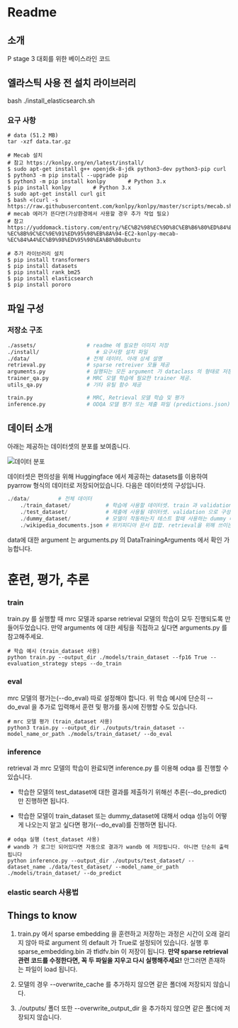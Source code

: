 # Readme

## 소개

P stage 3 대회를 위한 베이스라인 코드 

## 엘라스틱 사용 전 설치 라이브러리
bash ./install_elasticsearch.sh

### 요구 사항

```
# data (51.2 MB)
tar -xzf data.tar.gz

# Mecab 설치
# 참고 https://konlpy.org/en/latest/install/
$ sudo apt-get install g++ openjdk-8-jdk python3-dev python3-pip curl
$ python3 -m pip install --upgrade pip
$ python3 -m pip install konlpy       # Python 3.x
$ pip install konlpy       # Python 3.x
$ sudo apt-get install curl git
$ bash <(curl -s https://raw.githubusercontent.com/konlpy/konlpy/master/scripts/mecab.sh)
# mecab 에러가 뜬다면(가상환경에서 사용할 경우 추가 작업 필요)
# 참고 https://yuddomack.tistory.com/entry/%EC%B2%98%EC%9D%8C%EB%B6%80%ED%84%B0-%EC%8B%9C%EC%9E%91%ED%95%98%EB%8A%94-EC2-konlpy-mecab-%EC%84%A4%EC%B9%98%ED%95%98%EA%B8%B0ubuntu

# 추가 라이브러리 설치
$ pip install transformers
$ pip install datasets
$ pip install rank_bm25
$ pip install elasticsearch
$ pip install pororo
```

## 파일 구성


### 저장소 구조

```bash
./assets/                # readme 에 필요한 이미지 저장
./install/                  # 요구사항 설치 파일 
./data/                  # 전체 데이터. 아래 상세 설명
retrieval.py             # sparse retreiver 모듈 제공 
arguments.py             # 실행되는 모든 argument 가 dataclass 의 형태로 저장되어있음
trainer_qa.py            # MRC 모델 학습에 필요한 trainer 제공.
utils_qa.py              # 기타 유틸 함수 제공 

train.py                 # MRC, Retrieval 모델 학습 및 평가 
inference.py		     # ODQA 모델 평가 또는 제출 파일 (predictions.json) 생성
```

## 데이터 소개

아래는 제공하는 데이터셋의 분포를 보여줍니다.

![데이터 분포](./assets/dataset.png)

데이터셋은 편의성을 위해 Huggingface 에서 제공하는 datasets를 이용하여 pyarrow 형식의 데이터로 저장되어있습니다. 다음은 데이터셋의 구성입니다.

```python
./data/         # 전체 데이터
    ./train_dataset/           # 학습에 사용할 데이터셋. train 과 validation 으로 구성 
    ./test_dataset/            # 제출에 사용될 데이터셋. validation 으로 구성 
    ./dummy_dataset/           # 모델이 작동하는지 테스트 할때 사용하는 dummy 데이터셋. train 과 validation 으로 구성 
    ./wikipedia_documents.json # 위키피디아 문서 집합. retrieval을 위해 쓰이는 corpus.
```

data에 대한 argument 는 arguments.py 의 DataTrainingArguments 에서 확인 가능합니다. 

# 훈련, 평가, 추론

### train

train.py 를 실행할 때 mrc 모델과 sparse retrieval 모델의 학습이 모두 진행되도록 만들어두었습니다.  만약 arguments 에 대한 세팅을 직접하고 싶다면 arguments.py 를 참고해주세요. 

```
# 학습 예시 (train_dataset 사용)
python train.py --output_dir ./models/train_dataset --fp16 True --evaluation_strategy steps --do_train
```

### eval

mrc 모델의 평가는(--do_eval) 따로 설정해야 합니다.  위 학습 예시에 단순히 --do_eval 을 추가로 입력해서 훈련 및 평가를 동시에 진행할 수도 있습니다.

```
# mrc 모델 평가 (train_dataset 사용)
python3 train.py --output_dir ./outputs/train_dataset --model_name_or_path ./models/train_dataset/ --do_eval 
```

### inference

retrieval 과 mrc 모델의 학습이 완료되면 inference.py 를 이용해 odqa 를 진행할 수 있습니다.

* 학습한 모델의  test_dataset에 대한 결과를 제출하기 위해선 추론(--do_predict)만 진행하면 됩니다. 

* 학습한 모델이 train_dataset 또는 dummy_dataset에 대해서 odqa 성능이 어떻게 나오는지 알고 싶다면 평가(--do_eval)를 진행하면 됩니다.

```
# odqa 실행 (test_dataset 사용)
# wandb 가 로그인 되어있다면 자동으로 결과가 wandb 에 저장됩니다. 아니면 단순히 출력됩니다
python inference.py --output_dir ./outputs/test_dataset/ --dataset_name ./data/test_dataset/ --model_name_or_path ./models/train_dataset/ --do_predict
```

### elastic search 사용법


## Things to know

1. train.py 에서 sparse embedding 을 훈련하고 저장하는 과정은 시간이 오래 걸리지 않아 따로 argument 의 default 가 True로 설정되어 있습니다. 실행 후 sparse_embedding.bin 과 tfidfv.bin 이 저장이 됩니다. **만약 sparse retrieval 관련 코드를 수정한다면, 꼭 두 파일을 지우고 다시 실행해주세요!** 안그러면 존재하는 파일이 load 됩니다.
2. 모델의 경우 --overwrite_cache 를 추가하지 않으면 같은 폴더에 저장되지 않습니다. 

3. ./outputs/ 폴더 또한 --overwrite_output_dir 을 추가하지 않으면 같은 폴더에 저장되지 않습니다.
